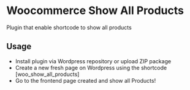 # Woocommerce Show All Products
Plugin that enable shortcode to show all products

## Usage
- Install plugin via Wordpress repository or upload ZIP package
- Create a new fresh page on Wordpress using the shortcode \[woo_show_all_products\]
- Go to the frontend page created and show all Products!